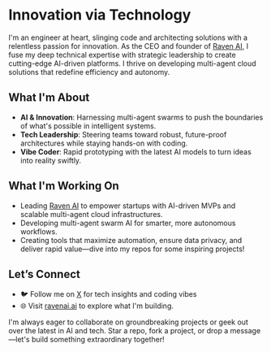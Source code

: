 # Innovation via Technology

I'm an engineer at heart, slinging code and architecting solutions with a relentless passion for innovation. As the CEO and founder of [Raven AI](https://ravenai.ai), I fuse my deep technical expertise with strategic leadership to create cutting-edge AI-driven platforms. I thrive on developing multi-agent cloud solutions that redefine efficiency and autonomy.

## What I'm About
- **AI & Innovation**: Harnessing multi-agent swarms to push the boundaries of what's possible in intelligent systems.
- **Tech Leadership**: Steering teams toward robust, future-proof architectures while staying hands-on with coding.
- **Vibe Coder**: Rapid prototyping with the latest AI models to turn ideas into reality swiftly.
  
## What I'm Working On
- Leading [Raven AI](https://ravenai.ai) to empower startups with AI-driven MVPs and scalable multi-agent cloud infrastructures.
- Developing multi-agent swarm AI for smarter, more autonomous workflows.
- Creating tools that maximize automation, ensure data privacy, and deliver rapid value—dive into my repos for some inspiring projects!

## Let’s Connect
- 🐦 Follow me on [X](https://x.com/chris4raven) for tech insights and coding vibes
- 🌐 Visit [ravenai.ai](https://ravenai.ai) to explore what I'm building.

I'm always eager to collaborate on groundbreaking projects or geek out over the latest in AI and tech. Star a repo, fork a project, or drop a message—let's build something extraordinary together!
